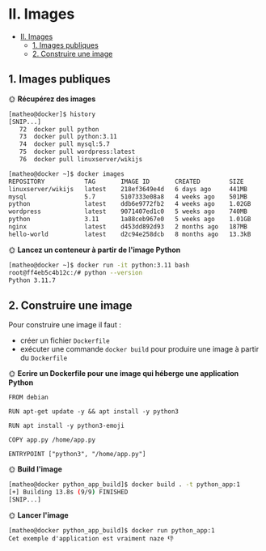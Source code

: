 # II. Images

- [II. Images](#ii-images)
  - [1. Images publiques](#1-images-publiques)
  - [2. Construire une image](#2-construire-une-image)

## 1. Images publiques

🌞 **Récupérez des images**


```bash
[matheo@docker]$ history
[SNIP...]
   72  docker pull python
   73  docker pull python:3.11
   74  docker pull mysql:5.7
   75  docker pull wordpress:latest
   76  docker pull linuxserver/wikijs
```
```bash
[matheo@docker ~]$ docker images
REPOSITORY           TAG       IMAGE ID       CREATED        SIZE
linuxserver/wikijs   latest    218ef3649e4d   6 days ago     441MB
mysql                5.7       5107333e08a8   4 weeks ago    501MB
python               latest    ddb6e9772fb2   4 weeks ago    1.02GB
wordpress            latest    9071407ed1c0   5 weeks ago    740MB
python               3.11      1a88ceb967e0   5 weeks ago    1.01GB
nginx                latest    d453dd892d93   2 months ago   187MB
hello-world          latest    d2c94e258dcb   8 months ago   13.3kB
```

🌞 **Lancez un conteneur à partir de l'image Python**

```bash
[matheo@docker ~]$ docker run -it python:3.11 bash
root@ff4eb5c4b12c:/# python --version
Python 3.11.7
```
## 2. Construire une image

Pour construire une image il faut :

- créer un fichier `Dockerfile`
- exécuter une commande `docker build` pour produire une image à partir du `Dockerfile`

🌞 **Ecrire un Dockerfile pour une image qui héberge une application Python**
```
FROM debian

RUN apt-get update -y && apt install -y python3

RUN apt install -y python3-emoji

COPY app.py /home/app.py

ENTRYPOINT ["python3", "/home/app.py"]
```

🌞 **Build l'image**

```bash
[matheo@docker python_app_build]$ docker build . -t python_app:1
[+] Building 13.8s (9/9) FINISHED                                                                                                docker:default
[SNIP...]
```

🌞 **Lancer l'image**

```
[matheo@docker python_app_build]$ docker run python_app:1
Cet exemple d'application est vraiment naze 👎
```